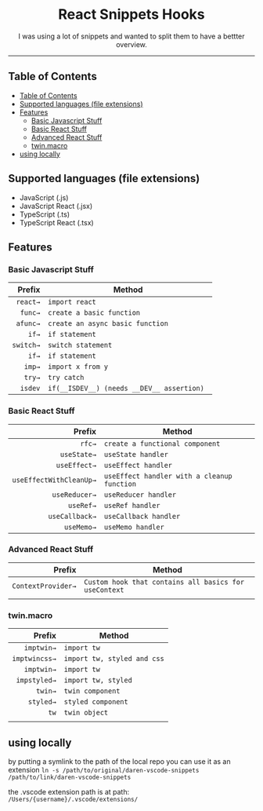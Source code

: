<div align="center">
<h1>React Snippets Hooks</h1>

<p>I was using a lot of snippets and wanted to split them to have a bettter overview.</p>
</div>

---

## Table of Contents

<!-- START doctoc generated TOC please keep comment here to allow auto update -->
<!-- DON'T EDIT THIS SECTION, INSTEAD RE-RUN doctoc TO UPDATE -->

- [Table of Contents](#table-of-contents)
- [Supported languages (file extensions)](#supported-languages-file-extensions)
- [Features](#features)
  - [Basic Javascript Stuff](#basic-javascript-stuff)
  - [Basic React Stuff](#basic-react-stuff)
  - [Advanced React Stuff](#advanced-react-stuff)
  - [twin.macro](#twinmacro)
- [using locally](#using-locally)

<!-- END doctoc generated TOC please keep comment here to allow auto update -->

## Supported languages (file extensions)
- JavaScript (.js)
- JavaScript React (.jsx)
- TypeScript (.ts)
- TypeScript React (.tsx)
## Features

### Basic Javascript Stuff
|    Prefix | Method                                     |
| --------: | ------------------------------------------ |
|  `react→` | `import react`                             |
|   `func→` | `create a basic function`                  |
|  `afunc→` | `create an async basic function`           |
|     `if→` | `if statement`                             |
| `switch→` | `switch statement`                         |
|     `if→` | `if statement`                             |
|    `imp→` | `import x from y`                          |
|    `try→` | `try catch`                                |
|   `isdev` | `if(__ISDEV__) (needs __DEV__ assertion) ` |

### Basic React Stuff

|                  Prefix | Method                                      |
| ----------------------: | ------------------------------------------- |
|                  `rfc→` | `create a functional component`             |
|             `useState→` | `useState handler`                          |
|            `useEffect→` | `useEffect handler`                         |
| `useEffectWithCleanUp→` | `useEffect handler with a cleanup function` |
|           `useReducer→` | `useReducer handler`                        |
|               `useRef→` | `useRef handler`                            |
|          `useCallback→` | `useCallback handler`                       |
|              `useMemo→` | `useMemo handler`                           |

### Advanced React Stuff

|             Prefix | Method                                                |
| -----------------: | ----------------------------------------------------- |
| `ContextProvider→` | `Custom hook that contains all basics for useContext` |
|                    |


### twin.macro

|        Prefix | Method                      |
| ------------: | --------------------------- |
|    `imptwin→` | `import tw`                 |
| `imptwincss→` | `import tw, styled and css` |
|    `imptwin→` | `import tw`                 |
|  `impstyled→` | `import tw, styled`         |
|       `twin→` | `twin component`            |
|     `styled→` | `styled component`          |
|          `tw` | `twin object`               |
|               |

## using locally

by putting a symlink to the path of the local repo you can use it as an extension
`ln -s /path/to/original/daren-vscode-snippets /path/to/link/daren-vscode-snippets`

the .vscode extension path is at path: `/Users/{username}/.vscode/extensions/`